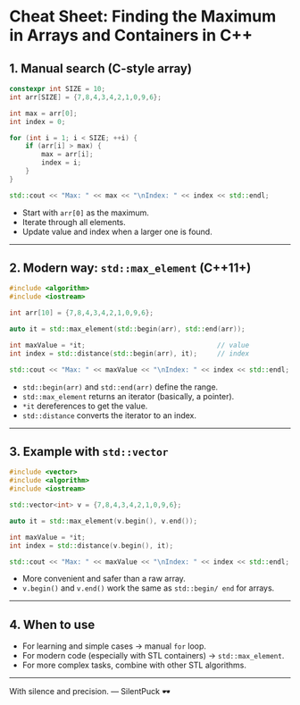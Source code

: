 # Cheat Sheet: Finding the Maximum in Arrays and Containers in C++

## 1. Manual search (C-style array)
```cpp
constexpr int SIZE = 10;
int arr[SIZE] = {7,8,4,3,4,2,1,0,9,6};

int max = arr[0];
int index = 0;

for (int i = 1; i < SIZE; ++i) {
    if (arr[i] > max) {
        max = arr[i];
        index = i;
    }
}

std::cout << "Max: " << max << "\nIndex: " << index << std::endl;
```

- Start with `arr[0]` as the maximum.  
- Iterate through all elements.  
- Update value and index when a larger one is found.

---

## 2. Modern way: `std::max_element` (C++11+)
```cpp
#include <algorithm>
#include <iostream>

int arr[10] = {7,8,4,3,4,2,1,0,9,6};

auto it = std::max_element(std::begin(arr), std::end(arr));

int maxValue = *it;                                 // value
int index = std::distance(std::begin(arr), it);     // index

std::cout << "Max: " << maxValue << "\nIndex: " << index << std::endl;
```

- `std::begin(arr)` and `std::end(arr)` define the range.  
- `std::max_element` returns an iterator (basically, a pointer).  
- `*it` dereferences to get the value.  
- `std::distance` converts the iterator to an index.

---

## 3. Example with `std::vector`
```cpp
#include <vector>
#include <algorithm>
#include <iostream>

std::vector<int> v = {7,8,4,3,4,2,1,0,9,6};

auto it = std::max_element(v.begin(), v.end());

int maxValue = *it;
int index = std::distance(v.begin(), it);

std::cout << "Max: " << maxValue << "\nIndex: " << index << std::endl;
```

- More convenient and safer than a raw array.  
- `v.begin()` and `v.end()` work the same as `std::begin/ end` for arrays.

---

## 4. When to use
- For learning and simple cases → manual `for` loop.  
- For modern code (especially with STL containers) → `std::max_element`.  
- For more complex tasks, combine with other STL algorithms.

---

With silence and precision. — SilentPuck 🕶️
